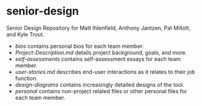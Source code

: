 # senior-design

Senior Design Repository for Matt Ihlenfield, Anthony Jantzen, Pat Millott, and Kyle Trout.

* *bios* contains personal bios for each team member.
* *Project-Description.md* details project background, goals, and more.
* *self-assessments* contains self-assessment essays for each team member.
* *user-stories.md* describes end-user interactions as it relates to their job function.
* *design-diagrams* contains increasingly detailed designs of the tool.
* *personal* contains non-project related files or other personal files for each team member.
